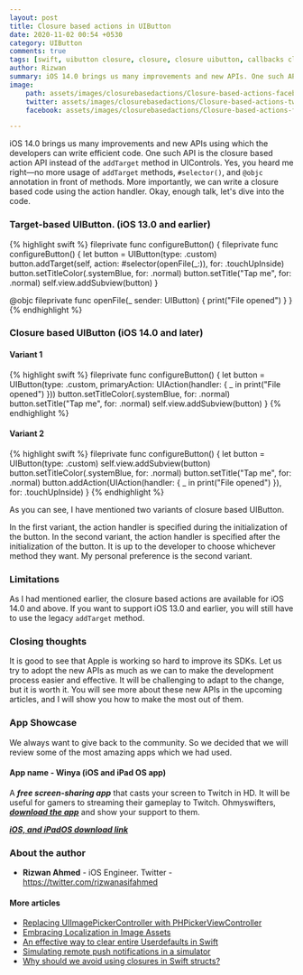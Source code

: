```yaml
---
layout: post
title: Closure based actions in UIButton
date: 2020-11-02 00:54 +0530
category: UIButton
comments: true
tags: [swift, uibutton closure, closure, closure uibutton, callbacks closure, closure callbacks]
author: Rizwan
summary: iOS 14.0 brings us many improvements and new APIs. One such API is the closure based action API for UIControls. Let's see how to use it. 
image:
    path: assets/images/closurebasedactions/Closure-based-actions-facebook.png
    twitter: assets/images/closurebasedactions/Closure-based-actions-twitter.png
    facebook: assets/images/closurebasedactions/Closure-based-actions-facebook.png

---
```


iOS 14.0 brings us many improvements and new APIs using which the developers can write efficient code. One such API is the closure based action API instead of the ```addTarget``` method in UIControls. Yes, you heard me right—no more usage of ```addTarget``` methods, ```#selector()```, and ```@objc``` annotation in front of methods.
More importantly, we can write a closure based code using the action handler. Okay, enough talk, let's dive into the code.

### Target-based UIButton. (iOS 13.0 and earlier)

{% highlight swift %}
fileprivate func configureButton() {
    fileprivate func configureButton() {
    let button = UIButton(type: .custom)
    button.addTarget(self, action: #selector(openFile(_:)), for: .touchUpInside)
    button.setTitleColor(.systemBlue, for: .normal)
    button.setTitle("Tap me", for: .normal)
    self.view.addSubview(button)
}

 @objc fileprivate func openFile(_ sender: UIButton) {
        print("File opened")
    }
}
{% endhighlight %}

### Closure based UIButton (iOS 14.0 and later)

#### Variant 1

{% highlight swift %}
fileprivate func configureButton() {
    let button = UIButton(type: .custom, primaryAction: UIAction(handler: { _ in
        print("File opened")
    }))
    button.setTitleColor(.systemBlue, for: .normal)
    button.setTitle("Tap me", for: .normal)
    self.view.addSubview(button)
}
{% endhighlight %}

#### Variant 2

{% highlight swift %}
fileprivate func configureButton() {
    let button = UIButton(type: .custom)
    self.view.addSubview(button)
    button.setTitleColor(.systemBlue, for: .normal)
    button.setTitle("Tap me", for: .normal)
    button.addAction(UIAction(handler: { _ in
        print("File opened")
    }), for: .touchUpInside)
}
{% endhighlight %}

As you can see, I have mentioned two variants of closure based UIButton.

In the first variant, the action handler is specified during the initialization of the button.
In the second variant, the action handler is specified after the initialization of the button.
It is up to the developer to choose whichever method they want. My personal preference is the second variant.

### Limitations

As I had mentioned earlier, the closure based actions are available for iOS 14.0 and above. If you want to support iOS 13.0 and earlier, you will still have to use the legacy ```addTarget``` method.

### Closing thoughts

It is good to see that Apple is working so hard to improve its SDKs. Let us try to adopt the new APIs as much as we can to make the development process easier and effective. It will be challenging to adapt to the change, but it is worth it. You will see more about these new APIs in the upcoming articles, and I will show you how to make the most out of them.

### App Showcase 

We always want to give back to the community. So we decided that we will review some of the most amazing apps which we had used.

#### App name - Winya (iOS and iPad OS app)

A ***free screen-sharing app*** that casts your screen to Twitch in HD. It will be useful for gamers to streaming their gameplay to Twitch.
Ohmyswifters, ***[download the app](https://winya.link/getwinya)*** and show your support to them.

***[iOS, and iPadOS download link](https://winya.link/getwinya)***

### About the author

- **Rizwan Ahmed** - iOS Engineer. Twitter - <https://twitter.com/rizwanasifahmed>


#### More articles

- [Replacing UIImagePickerController with PHPickerViewController](/blog/2020/08/29/replacing-uiimagepickercontroller-with-phpickerviewcontroller/)
- [Embracing Localization in Image Assets](/blog/2020/06/14/embracing-localization-in-image-assets/)
- [An effective way to clear entire Userdefaults in Swift](/blog/2020/05/19/an-effective-way-to-clear-entire-userdefaults-in-swift/)
- [Simulating remote push notifications in a simulator](/blog/2020/02/13/simulating-remote-push-notifications-in-a-simulator/)
- [Why should we avoid using closures in Swift structs?](/blog/2020/01/11/why-should-we-avoid-using-closures-in-swift-structs/)
